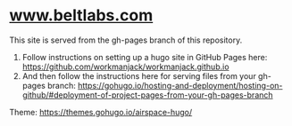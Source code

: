 # www.beltlabs.com

This site is served from the gh-pages branch of this repository.

1. Follow instructions on setting up a hugo site in GitHub Pages here: https://github.com/workmanjack/workmanjack.github.io
2. And then follow the instructions here for serving files from your gh-pages branch: https://gohugo.io/hosting-and-deployment/hosting-on-github/#deployment-of-project-pages-from-your-gh-pages-branch

Theme: https://themes.gohugo.io/airspace-hugo/
